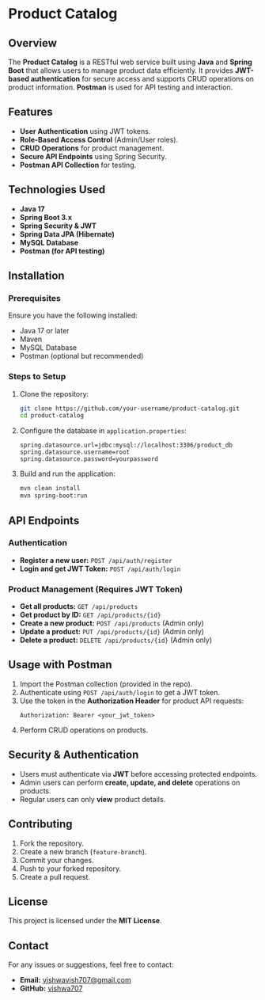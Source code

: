 # Product Catalog

## Overview
The **Product Catalog** is a RESTful web service built using **Java** and **Spring Boot** that allows users to manage product data efficiently. It provides **JWT-based authentication** for secure access and supports CRUD operations on product information. **Postman** is used for API testing and interaction.

## Features
- **User Authentication** using JWT tokens.
- **Role-Based Access Control** (Admin/User roles).
- **CRUD Operations** for product management.
- **Secure API Endpoints** using Spring Security.
- **Postman API Collection** for testing.

## Technologies Used
- **Java 17**
- **Spring Boot 3.x**
- **Spring Security & JWT**
- **Spring Data JPA (Hibernate)**
- **MySQL Database**
- **Postman (for API testing)**

## Installation
### Prerequisites
Ensure you have the following installed:
- Java 17 or later
- Maven
- MySQL Database
- Postman (optional but recommended)

### Steps to Setup
1. Clone the repository:
   ```bash
   git clone https://github.com/your-username/product-catalog.git
   cd product-catalog
   ```
2. Configure the database in `application.properties`:
   ```properties
   spring.datasource.url=jdbc:mysql://localhost:3306/product_db
   spring.datasource.username=root
   spring.datasource.password=yourpassword
   ```
3. Build and run the application:
   ```bash
   mvn clean install
   mvn spring-boot:run
   ```

## API Endpoints
### Authentication
- **Register a new user:** `POST /api/auth/register`
- **Login and get JWT Token:** `POST /api/auth/login`

### Product Management (Requires JWT Token)
- **Get all products:** `GET /api/products`
- **Get product by ID:** `GET /api/products/{id}`
- **Create a new product:** `POST /api/products` (Admin only)
- **Update a product:** `PUT /api/products/{id}` (Admin only)
- **Delete a product:** `DELETE /api/products/{id}` (Admin only)

## Usage with Postman
1. Import the Postman collection (provided in the repo).
2. Authenticate using `POST /api/auth/login` to get a JWT token.
3. Use the token in the **Authorization Header** for product API requests:
   ```
   Authorization: Bearer <your_jwt_token>
   ```
4. Perform CRUD operations on products.

## Security & Authentication
- Users must authenticate via **JWT** before accessing protected endpoints.
- Admin users can perform **create, update, and delete** operations on products.
- Regular users can only **view** product details.

## Contributing
1. Fork the repository.
2. Create a new branch (`feature-branch`).
3. Commit your changes.
4. Push to your forked repository.
5. Create a pull request.

## License
This project is licensed under the **MIT License**.

## Contact
For any issues or suggestions, feel free to contact:
- **Email:** vishwavish707@gmail.com
- **GitHub:** [vishwa707](https://github.com/vishwa707)
